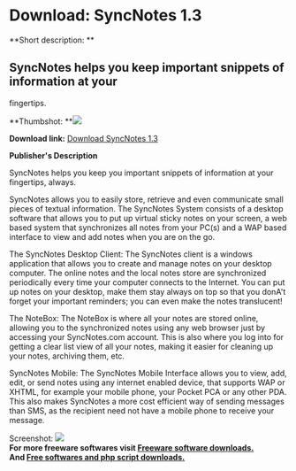 # Download: SyncNotes 1.3

**Short description: **

## SyncNotes helps you keep important snippets of information at your
fingertips.

  
**Thumbshot: **![](http://www.freewarefiles.com/screenshot/syncnotes_md.gif)   
  
**Download link:** [Download SyncNotes 1.3](http://freesoftwares.boysofts.com/SyncNotes_program_11467.html)  
  

**Publisher's Description**  
  

SyncNotes helps you keep you important snippets of information at your
fingertips, always.

SyncNotes allows you to easily store, retrieve and even communicate small
pieces of textual information. The SyncNotes System consists of a desktop
software that allows you to put up virtual sticky notes on your screen, a web
based system that synchronizes all notes from your PC(s) and a WAP based
interface to view and add notes when you are on the go.

The SyncNotes Desktop Client: The SyncNotes client is a windows application
that allows you to create and manage notes on your desktop computer. The
online notes and the local notes store are synchronized periodically every
time your computer connects to the Internet. You can put up notes on your
desktop, make them stay always on top so that you donA't forget your important
reminders; you can even make the notes translucent!

The NoteBox: The NoteBox is where all your notes are stored online, allowing
you to the synchronized notes using any web browser just by accessing your
SyncNotes.com account. This is also where you log into for getting a clear
list view of all your notes, making it easier for cleaning up your notes,
archiving them, etc.

SyncNotes Mobile: The SyncNotes Mobile Interface allows you to view, add,
edit, or send notes using any internet enabled device, that supports WAP or
XHTML, for example your mobile phone, your Pocket PCA or any other PDA. This
also makes SyncNotes a more cost efficient way of sending messages than SMS,
as the recipient need not have a mobile phone to receive your message.

  
  
Screenshot: ![](http://www.freewarefiles.com/screenshot/syncnotes.gif)  
**For more freeware softwares visit [Freeware software downloads.](http://freesoftwares.boysofts.com/)**   
**And [Free softwares and php script downloads.](http://www.boysofts.com/)**

